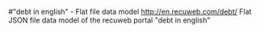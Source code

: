 #"debt‎ in english" - Flat file data model
http://en.recuweb.com/debt‎/
Flat JSON file data model of the recuweb portal "debt‎ in english"
